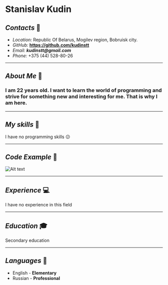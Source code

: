 # Stanislav Kudin
## ___Contacts___ :notebook:
* *Location:* Republic Of Belarus, Mogilev region, Bobruisk city.
* *GitHub:* __https://github.com/kudinstt__
* *Email:* ___kudinstt@gmail.com___ 
* *Phone:* +375 (44) 528-80-26
********* 
## ___About Me___ :boy:
### I am 22 years old. I want to learn the world of programming and strive for something new and interesting for me. That is why I am here.
*********
## ___My skills___ :scroll:
I have no programming skills :confused:
*********
## ___Code Example___ :page_with_curl:
![Alt text](%D0%A1%D0%BD%D0%B8%D0%BC%D0%BE%D0%BA-1.PNG)
*********
## ___Experience___ :computer:
I have no experience in this field 
*******
## ___Education___ :mortar_board:
Secondary education
*******
## ___Languages___ :pushpin:
* English - __Elementary__
* Russian - __Professional__
